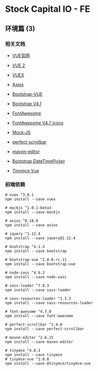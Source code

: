 # Stock Capital IO - FE

## 环境篇 (3)

###  相关文档

- [VUE官网](https://vuejs.org/)

- [VUE 2](https://vuejs.org/v2/guide/)

- [VUEX](https://vuex.vuejs.org/)

- [Axios](https://github.com/axios/axios)

- [Bootstrap-VUE](https://bootstrap-vue.js.org/docs/)

- [Bootstrap V4.1](https://getbootstrap.com/docs/4.1/getting-started/introduction/)

- [FontAwesome](http://www.fontawesome.com.cn/)

- [FontAwesome V4.7 icons](http://www.fontawesome.com.cn/faicons/)

- [Mock-JS](http://mockjs.com/)

- [perfect-scrollbar](https://www.npmjs.com/package/perfect-scrollbar)

- [mavon-editor](https://www.npmjs.com/package/mavon-editor)

- [Bootstrap DateTimePicker](http://www.bootcss.com/p/bootstrap-datetimepicker/index.htm)

- [Tinymce Vue](https://github.com/tinymce/tinymce-vue)

### 前端依赖
    
    # vuex ^3.0.1
    npm install --save vuex
    
    # mockjs ^1.0.1-beta3
    npm install --save mockjs
    
    # axios ^0.18.0
    npm install --save axios
    
    # jquery ^1.12.4
    npm install --save jquery@1.12.4
    
    # bootstrap ^4.1.3
    npm install --save bootstrap
    
    # bootstrap-vue ^2.0.0-rc.11
    npm install --save bootstrap-vue
    
    # node-sass ^4.9.2
    npm install --save node-sass
    
    # sass-loader ^7.0.3
    npm install --save sass-loader
    
    # sass-resources-loader ^1.3.3
    npm install --save sass-resources-loader
        
    # font-awesome ^4.7.0
    npm install --save font-awesome

    # perfect-scrollbar ^1.4.0
    npm install --save perfect-scrollbar
            
    # mavon-editor ^2.6.15
    npm install --save mavon-editor

    # tinymce ^4.8.1
    npm install --save tinymce
    # tinymce-vue ^1.0.8
    npm install --save @tinymce/tinymce-vue